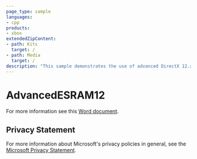 ```yaml
---
page_type: sample
languages:
- cpp
products:
- xbox
extendedZipContent:
- path: Kits
  target: /
- path: Media
  target: /
description: "This sample demonstrates the use of advanced DirectX 12.x memory features on Xbox One to effectively alias memory for Direct3D resources."
---
```


# AdvancedESRAM12

For more information see this [Word document](https://github.com/microsoft/Xbox-ATG-Samples/blob/master/XDKSamples/Graphics/AdvancedESRAM12/ReadMe.docx).

## Privacy Statement

For more information about Microsoft's privacy policies in general, see the [Microsoft Privacy Statement](https://privacy.microsoft.com/en-us/privacystatement/).
